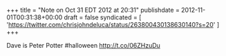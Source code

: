 +++
title = "Note on Oct 31 EDT 2012 at 20:31"
publishdate = 2012-11-01T00:31:38+00:00
draft = false
syndicated = [ 'https://twitter.com/chrisjohndeluca/status/263800430138630140?s=20' ]
+++

Dave is Peter Potter #halloween http://t.co/06ZHzuDu
